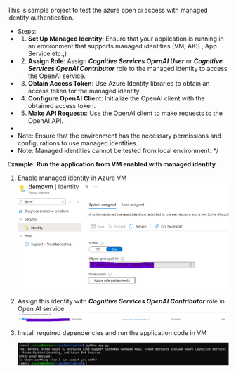 This is sample project to test the azure open ai access with managed identity authentication.

 * Steps:
 * 1. **Set Up Managed Identity**: Ensure that your application is running in an environment that supports managed identities (VM, AKS , App Service etc.,)
 * 2. **Assign Role**: Assign **_Cognitive Services OpenAI User_** or **_Cognitive Services OpenAI Contributor_** role to the managed identity to access the OpenAI service. 
 * 3. **Obtain Access Token**: Use Azure Identity libraries to obtain an access token for the managed identity.
 * 4. **Configure OpenAI Client**: Initialize the OpenAI client with the obtained access token.
 * 5. **Make API Requests**: Use the OpenAI client to make requests to the OpenAI API.
 * 
 * Note: Ensure that the environment has the necessary permissions and configurations to use managed identities.
* Note: Managed identities cannot be tested from local environment. 
 */

**Example: Run the application from VM enabled with managed identity**

1. Enable managed identity in Azure VM
![alt text](docs/image.png)

2. Assign this identity with **_Cognitive Services OpenAI Contributor_** role in Open AI service
![alt text](docs/image-1.png)

3. Install required dependencies and run the application code in VM

    ![alt text](docs/image-3.png)